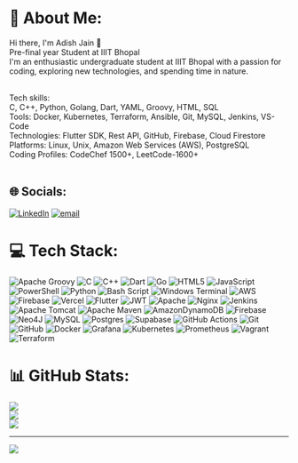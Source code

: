 # 💫 About Me:
Hi there, I'm Adish Jain 👋<br>
Pre-final year Student at IIIT Bhopal<br>
I'm an enthusiastic undergraduate student at IIIT Bhopal with a passion for coding, exploring new technologies, and spending time in nature.<br><br>

Tech skills: <br>
C, C++, Python, Golang, Dart, YAML, Groovy, HTML, SQL<br>
Tools: Docker, Kubernetes, Terraform, Ansible, Git, MySQL, Jenkins, VS-Code<br>
Technologies: Flutter SDK, Rest API, GitHub, Firebase, Cloud Firestore<br>
Platforms: Linux, Unix, Amazon Web Services (AWS), PostgreSQL<br>
Coding Profiles: CodeChef 1500+, LeetCode-1600+<br><br>

## 🌐 Socials:
[![LinkedIn](https://img.shields.io/badge/LinkedIn-%230077B5.svg?logo=linkedin&logoColor=white)](https://www.linkedin.com/in/adish-jain-745b26280/) 
[![email](https://img.shields.io/badge/Email-D14836?logo=gmail&logoColor=white)](mailto:adishjain1107@gmail.com) 

# 💻 Tech Stack:
![Apache Groovy](https://img.shields.io/badge/Apache%20Groovy-4298B8.svg?style=for-the-badge&logo=Apache+Groovy&logoColor=white) 
![C](https://img.shields.io/badge/c-%2300599C.svg?style=for-the-badge&logo=c&logoColor=white) 
![C++](https://img.shields.io/badge/c++-%2300599C.svg?style=for-the-badge&logo=c%2B%2B&logoColor=white) 
![Dart](https://img.shields.io/badge/dart-%230175C2.svg?style=for-the-badge&logo=dart&logoColor=white) 
![Go](https://img.shields.io/badge/go-%2300ADD8.svg?style=for-the-badge&logo=go&logoColor=white) 
![HTML5](https://img.shields.io/badge/html5-%23E34F26.svg?style=for-the-badge&logo=html5&logoColor=white) 
![JavaScript](https://img.shields.io/badge/javascript-%23323330.svg?style=for-the-badge&logo=javascript&logoColor=%23F7DF1E) 
![PowerShell](https://img.shields.io/badge/PowerShell-%235391FE.svg?style=for-the-badge&logo=powershell&logoColor=white) 
![Python](https://img.shields.io/badge/python-3670A0?style=for-the-badge&logo=python&logoColor=ffdd54) 
![Bash Script](https://img.shields.io/badge/bash_script-%23121011.svg?style=for-the-badge&logo=gnu-bash&logoColor=white) 
![Windows Terminal](https://img.shields.io/badge/Windows%20Terminal-%234D4D4D.svg?style=for-the-badge&logo=windows-terminal&logoColor=white) 
![AWS](https://img.shields.io/badge/AWS-%23FF9900.svg?style=for-the-badge&logo=amazon-aws&logoColor=white) 
![Firebase](https://img.shields.io/badge/firebase-%23039BE5.svg?style=for-the-badge&logo=firebase) 
![Vercel](https://img.shields.io/badge/vercel-%23000000.svg?style=for-the-badge&logo=vercel&logoColor=white) 
![Flutter](https://img.shields.io/badge/Flutter-%2302569B.svg?style=for-the-badge&logo=Flutter&logoColor=white) 
![JWT](https://img.shields.io/badge/JWT-black?style=for-the-badge&logo=JSON%20web%20tokens) 
![Apache](https://img.shields.io/badge/apache-%23D42029.svg?style=for-the-badge&logo=apache&logoColor=white) 
![Nginx](https://img.shields.io/badge/nginx-%23009639.svg?style=for-the-badge&logo=nginx&logoColor=white) 
![Jenkins](https://img.shields.io/badge/jenkins-%232C5263.svg?style=for-the-badge&logo=jenkins&logoColor=white) 
![Apache Tomcat](https://img.shields.io/badge/apache%20tomcat-%23F8DC75.svg?style=for-the-badge&logo=apache-tomcat&logoColor=black) 
![Apache Maven](https://img.shields.io/badge/Apache%20Maven-C71A36?style=for-the-badge&logo=Apache%20Maven&logoColor=white) 
![AmazonDynamoDB](https://img.shields.io/badge/Amazon%20DynamoDB-4053D6?style=for-the-badge&logo=Amazon%20DynamoDB&logoColor=white) 
![Firebase](https://img.shields.io/badge/firebase-a08021?style=for-the-badge&logo=firebase&logoColor=ffcd34) 
![Neo4J](https://img.shields.io/badge/Neo4j-008CC1?style=for-the-badge&logo=neo4j&logoColor=white) 
![MySQL](https://img.shields.io/badge/mysql-4479A1.svg?style=for-the-badge&logo=mysql&logoColor=white) 
![Postgres](https://img.shields.io/badge/postgres-%23316192.svg?style=for-the-badge&logo=postgresql&logoColor=white) 
![Supabase](https://img.shields.io/badge/Supabase-3ECF8E?style=for-the-badge&logo=supabase&logoColor=white) 
![GitHub Actions](https://img.shields.io/badge/github%20actions-%232671E5.svg?style=for-the-badge&logo=githubactions&logoColor=white) 
![Git](https://img.shields.io/badge/git-%23F05033.svg?style=for-the-badge&logo=git&logoColor=white) 
![GitHub](https://img.shields.io/badge/github-%23121011.svg?style=for-the-badge&logo=github&logoColor=white) 
![Docker](https://img.shields.io/badge/docker-%230db7ed.svg?style=for-the-badge&logo=docker&logoColor=white) 
![Grafana](https://img.shields.io/badge/grafana-%23F46800.svg?style=for-the-badge&logo=grafana&logoColor=white) 
![Kubernetes](https://img.shields.io/badge/kubernetes-%23326ce5.svg?style=for-the-badge&logo=kubernetes&logoColor=white) 
![Prometheus](https://img.shields.io/badge/Prometheus-E6522C?style=for-the-badge&logo=Prometheus&logoColor=white) 
![Vagrant](https://img.shields.io/badge/vagrant-%231563FF.svg?style=for-the-badge&logo=vagrant&logoColor=white) 
![Terraform](https://img.shields.io/badge/terraform-%235835CC.svg?style=for-the-badge&logo=terraform&logoColor=white) 

# 📊 GitHub Stats:
![](https://github-readme-stats.vercel.app/api?username=1107-adishjain&theme=shadow_blue&hide_border=true&include_all_commits=true&count_private=false)<br/>
![](https://nirzak-streak-stats.vercel.app/?user=1107-adishjain&theme=shadow_blue&hide_border=true)<br/>
![](https://github-readme-stats.vercel.app/api/top-langs/?username=1107-adishjain&theme=shadow_blue&hide_border=true&include_all_commits=true&count_private=false&layout=compact)

---
[![](https://visitcount.itsvg.in/api?id=1107-adishjain&icon=0&color=0)](https://visitcount.itsvg.in)
